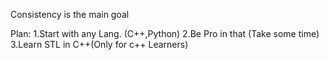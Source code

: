Consistency is the main goal

Plan:
1.Start with any Lang. (C++,Python)
2.Be Pro in that (Take some time)
3.Learn STL in C++(Only for c++ Learners)
